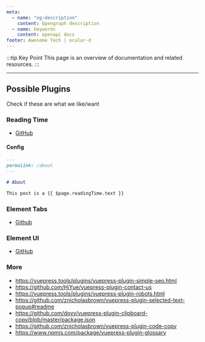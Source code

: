 ```yaml
---
meta:
  - name: "og:description"
    content: Opengraph description
  - name: keywords
    content: openapi docs 
footer: Awesome Tech | ocular-d 
---
```


:::tip Key Point
This page is an overview of documentation and related resources.
:::

---

## Possible Plugins

Check if these are what we like/want

### Reading Time

- [GitHub](https://github.com/darrenjennings/vuepress-plugin-reading-time)

#### Config

```md
---
permalink: /about
---

# About

This post is a {{ $page.readingTime.text }}
```

### Element Tabs

- [Github](https://superbiger.github.io/vuepress-plugin-tabs/#preview)

### Element UI

- [GitHub](https://lq782655835.github.io/vuepress-plugin-element-ui/#el-tabs)

### More

- https://vuepress.tools/plugins/vuepress-plugin-simple-seo.html
- https://github.com/HiYue/vuepress-plugin-contact-us
- https://vuepress.tools/plugins/vuepress-plugin-robots.html
- https://github.com/znicholasbrown/vuepress-plugin-selected-text-popup#readme
- https://github.com/dovy/vuepress-plugin-clipboard-copy/blob/master/package.json
- https://github.com/znicholasbrown/vuepress-plugin-code-copy
- https://www.npmjs.com/package/vuepress-plugin-glossary
